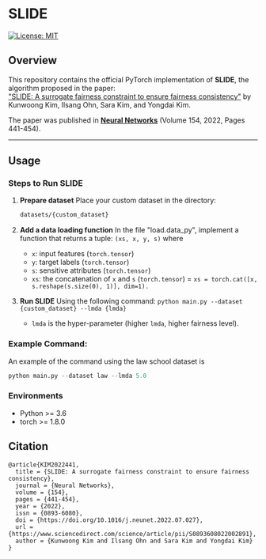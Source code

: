 # **SLIDE**

[![License: MIT](https://img.shields.io/badge/License-MIT-yellow.svg)](https://opensource.org/licenses/MIT)

## **Overview**
This repository contains the official PyTorch implementation of **SLIDE**, the algorithm proposed in the paper:  
["SLIDE: A surrogate fairness constraint to ensure fairness consistency"](https://www.sciencedirect.com/science/article/pii/S0893608022002891) by Kunwoong Kim, Ilsang Ohn, Sara Kim, and Yongdai Kim.

The paper was published in **[Neural Networks](https://www.journals.elsevier.com/neural-networks)** (Volume 154, 2022, Pages 441-454).

---

## **Usage**

### **Steps to Run SLIDE**
1. **Prepare dataset**
   Place your custom dataset in the directory:  
   ```bash
   datasets/{custom_dataset}

2. **Add a data loading function**
   In the file "load.data_py", implement a function that returns a tuple: ```(xs, x, y, s)``` where
   - ```x```: input features (```torch.tensor```)
   - ```y```: target labels (```torch.tensor```)
   - ```s```: sensitive attributes (```torch.tensor```)
   - ```xs```: the concatenation of ```x``` and ```s``` (```torch.tensor```) = ```xs = torch.cat([x, s.reshape(s.size(0), 1)], dim=1).```

3. **Run SLIDE**
   Using the following command: ```python main.py --dataset {custom_dataset} --lmda {lmda}```
   - ```lmda``` is the hyper-parameter (higher ```lmda```, higher fairness level).

### Example Command:

An example of the command using the law school dataset is
```python
python main.py --dataset law --lmda 5.0
```

### Environments

- Python >= 3.6
- torch >= 1.8.0

## Citation

```
@article{KIM2022441,
  title = {SLIDE: A surrogate fairness constraint to ensure fairness consistency},
  journal = {Neural Networks},
  volume = {154},
  pages = {441-454},
  year = {2022},
  issn = {0893-6080},
  doi = {https://doi.org/10.1016/j.neunet.2022.07.027},
  url = {https://www.sciencedirect.com/science/article/pii/S0893608022002891},
  author = {Kunwoong Kim and Ilsang Ohn and Sara Kim and Yongdai Kim}
}
```
